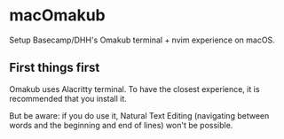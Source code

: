 # macOmakub

Setup Basecamp/DHH's Omakub terminal + nvim experience on macOS.

## First things first

Omakub uses Alacritty terminal. To have the closest experience, it is recommended that you install it.

But be aware: if you do use it, Natural Text Editing (navigating between words and the beginning and end of lines) won't be possible.
